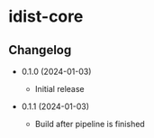 # idist-core

## Changelog
- 0.1.0 (2024-01-03)
  - Initial release


- 0.1.1 (2024-01-03)
  - Build after pipeline is finished
